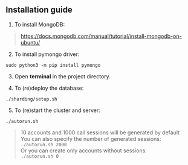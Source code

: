 ## **Installation guide**

1. To install MongoDB:  
> https://docs.mongodb.com/manual/tutorial/install-mongodb-on-ubuntu/

2. To install pymongo driver:
```
sudo python3 -m pip install pymongo
```

3. Open **terminal** in the project directory.

4. To (re)deploy the database:
```
./sharding/setup.sh
```

5. To (re)start the cluster and server:
```
./autorun.sh
```
> 10 accounts and 1000 call sessions will be generated by default  
> You can also specify the number of generated sessions:  
> `./autorun.sh 2000`  
> Or you can create only accounts without sessions:  
> `./autorun.sh 0`

